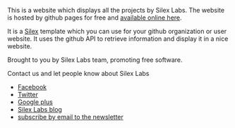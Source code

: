 This is a website which displays all the projects by Silex Labs. The website is hosted by github pages for free and [available online here](http://silexlabs.github.io).

It is a [Silex](http://www.silex.me) template which you can use for your github organization or user website.
It uses the github API to retrieve information and display it in a nice website.

Brought to you by Silex Labs team, promoting free software.

Contact us and let people know about Silex Labs

* [Facebook](http://www.facebook.com/silexlabs)
* [Twitter](https://twitter.com/silexlabs)
* [Google plus](https://plus.google.com/communities/107373636457908189681)
* [Silex Labs blog](http://www.silexlabs.org/category/the-blog/)
* [subscribe by email to the newsletter](http://eepurl.com/F48q5)

